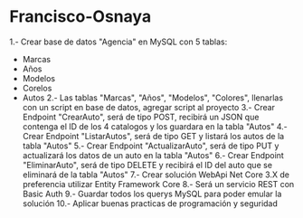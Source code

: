 # Francisco-Osnaya

1.- Crear base de datos "Agencia" en MySQL con 5 tablas: 
  - Marcas
  - Años
  - Modelos
  - Corelos
  - Autos
2.- Las tablas "Marcas", "Años", "Modelos", "Colores", llenarlas con un script en base de datos, agregar script al proyecto
3.- Crear Endpoint "CrearAuto", será de tipo POST, recibirá un JSON que contenga el ID de los 4 catalogos y los guardara en la tabla "Autos" 
4.- Crear Endpoint "ListarAutos", será de tipo GET y listará los autos de la tabla "Autos"
5.- Crear Endpoint "ActualizarAuto", será de tipo PUT y actualizará los datos de un auto en la tabla "Autos"
6.- Crear Endpoint "EliminarAuto", será de tipo DELETE y recibirá el ID del auto que se eliminará de la tabla "Autos"
7.- Crear solución WebApi Net Core 3.X de preferencia utilizar Entity Framework Core
8.- Será un servicio REST con Basic Auth
9.- Guardar todos los querys MySQL para poder emular la solución
10.- Aplicar buenas practicas de programación y seguridad
